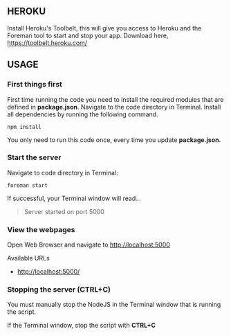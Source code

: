 
## HEROKU

Install Heroku's Toolbelt, this will give you access to Heroku and the Foreman tool to start and stop your app. Download here, <https://toolbelt.heroku.com/>

## USAGE

### First things first

First time running the code you need to install the required modules that are defined in **package.json**. Navigate to the code directory in Terminal. Install all dependencies by running the following command.
	
	npm install

You only need to run this code once, every time you update **package.json**.

### Start the server

Navigate to code directory in Terminal: 
	
	foreman start

If successful, your Terminal window will read... 

> Server started on port 5000

### View the webpages

Open Web Browser and navigate to [http://localhost:5000](http://localhost:5000)

Available URLs 

* [http://localhost:5000/](http://localhost:5000)


### Stopping the server (CTRL+C)

You must manually stop the NodeJS in the Terminal window that is running the script. 

If the Terminal window, stop the script with **CTRL+C**

